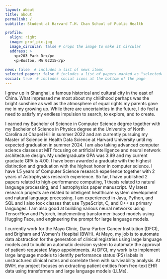 ```yaml
---
layout: about
title: about
permalink: /
subtitle: Student at Harvard T.H. Chan School of Public Health

profile:
  align: right
  image: prof_pic.jpg
  image_circular: false # crops the image to make it circular
  address: >
    <p>203 Park Dr</p>
    <p>Boston, MA 02215</p>

news: false  # includes a list of news items
selected_papers: false # includes a list of papers marked as "selected={true}"
social: true  # includes social icons at the bottom of the page
---
```


I grew up in Shanghai, a famous historical and cultural city in the east of China. What impressed me most about my childhood perhaps was the bright sunshine as well as the atmosphere of equal rights my parents gave me in my growing up. While there are uncertainties in the future, I do feel a need to satisfy my endless impulsion to search, to explore, and to create.

I earned my Bachelor of Science in Computer Science degree together with my Bachelor of Science in Physics degree at the University of North Carolina at Chapel Hill in summer 2022 and am currently pursuing my Master of Science in Health Data Science at Harvard University until my expected graduation in summer 2024. I am also taking advanced computer science classes at MIT focusing on artificial intelligence and neural network architecture design. My undergraduate GPA was 3.99 and my current graduate GPA is 4.00. I have been awarded a graduate with the highest distinction and graduation with the highest honor in computer science. I have 1.5 years of Computer Science research experience together with 2 years of Astrophysics research experience. So far, I have published 2 papers related to high-performance computing, 1 thesis related to natural language processing, and 1 astrophysics paper manuscript. My latest research projects are related to intelligent healthcare system development and natural language processing. I am experienced in Java, Python, and SQL and I also took classes that use TypeScript, C, and C++ as primary languages. I am also good at building various neural networks using TensorFlow and Pytorch, implementing transformer-based models using Hugging Face, and engineering the prompt for large language models.

I currently work for the Mayo Clinic, Dana-Farber Cancer Institution (DFCI), and Brigham and Women's Hospital (BWH). At Mayo, my job is to automate data abstraction for the generation of clinical registries using large language models and to build an automatic decision system to automate the approval of patient-requested Mayo appointments. At DFCI, my work is to implement large language models to identify performance status (PS) labels in unstructured clinical notes and correlate them with survivability analysis. At BWH, my project focuses on extracting patient entities from free-text EHR data using transformers and large language models (LLMs).
